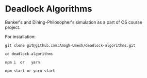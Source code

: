 # Deadlock Algorithms
Banker's and Dining-Philosopher's simulation as a part of OS course project.


For installation: 
```
git clone git@github.com:Amogh-Umesh/deadlock-algorithms.git

cd deadlock-algorithms

npm i  or   yarn

npm start or yarn start
```
